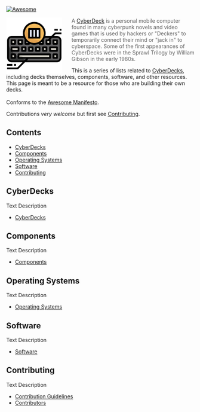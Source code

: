 <!-- ======================================== README.md Start ======================================== -->


<!-- ------------------------------ Intro Start ------------------------------ -->

[![Awesome](https://cdn.rawgit.com/sindresorhus/awesome/d7305f38d29fed78fa85652e3a63e154dd8e8829/media/badge.svg)](https://github.com/sindresorhus/awesome)

<img src="img/icons/cyberdeck-icon-512px.png" alt="CyberDeck Logo" align="left" style="margin-right: 25px" height=150>

> A [CyberDeck](https://www.reddit.com/r/cyberdeck) is a personal mobile computer found in many cyberpunk novels and video games that is used by hackers or "Deckers" to temporarily connect their mind or "jack in" to cyberspace. Some of the first appearances of CyberDecks were in the Sprawl Trilogy by William Gibson in the early 1980s.

This is a series of lists related to [CyberDecks](https://www.reddit.com/r/cyberdeck), including decks themselves, components, software, and other resources.  This page is meant to be a resource for those who are building their own decks.
<br>
<br>
Conforms to the [Awesome Manifesto](https://github.com/sindresorhus/awesome/blob/main/awesome.md).

Contributions *very welcome* but first see [Contributing](#contributing).

<!-- ------------------------------ Intro End ------------------------------ -->


<!-- ------------------------------ Contents Start ------------------------------ -->

## Contents

- [CyberDecks](#cyberdecks)
- [Components](#components)
- [Operating Systems](#operating-systems)
- [Software](#software)
- [Contributing](#contributing)

<!-- ------------------------------ Contents End ------------------------------ -->


<!-- ------------------------------ CyberDecks Start ------------------------------ -->

## CyberDecks

Text Description

 - [CyberDecks](doc/cyberdecks.md)

<!-- ------------------------------ CyberDecks End ------------------------------ -->


<!-- ------------------------------ Components Start ------------------------------ -->

## Components

Text Description

 - [Components](doc/components.md)

<!-- ------------------------------ Components End ------------------------------ -->


<!-- ------------------------------ Operating Systems Start ------------------------------ -->

## Operating Systems

Text Description

 - [Operating Systems](doc/operating-systems.md)

<!-- ------------------------------ Operating Systems End ------------------------------ -->


<!-- ------------------------------ Software Start ------------------------------ -->

## Software

Text Description

 - [Software](doc/software.md)

<!-- ------------------------------ Software End ------------------------------ -->


<!-- ------------------------------ Contributing Start ------------------------------ -->

## Contributing

Text Description

 - [Contribution Guidelines](CONTRIBUTING.md)
 - [Contributors](CONTRIBUTORS.md)

<!-- ------------------------------ Contributing End ------------------------------ -->


<!-- ======================================== README.md Start ======================================== -->
